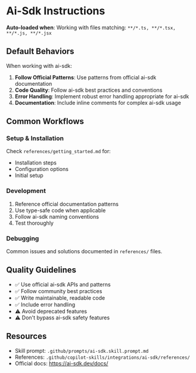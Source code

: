 # Ai-Sdk Instructions

**Auto-loaded when**: Working with files matching: `**/*.ts, **/*.tsx, **/*.js, **/*.jsx`

## Default Behaviors

When working with ai-sdk:

1. **Follow Official Patterns**: Use patterns from official ai-sdk documentation
2. **Code Quality**: Follow ai-sdk best practices and conventions
3. **Error Handling**: Implement robust error handling appropriate for ai-sdk
4. **Documentation**: Include inline comments for complex ai-sdk usage

## Common Workflows

### Setup & Installation

Check `references/getting_started.md` for:
- Installation steps
- Configuration options
- Initial setup

### Development

1. Reference official documentation patterns
2. Use type-safe code when applicable
3. Follow ai-sdk naming conventions
4. Test thoroughly

### Debugging

Common issues and solutions documented in `references/` files.

## Quality Guidelines

- ✅ Use official ai-sdk APIs and patterns
- ✅ Follow community best practices
- ✅ Write maintainable, readable code
- ✅ Include error handling
- ⚠️ Avoid deprecated features
- ⚠️ Don't bypass ai-sdk safety features

## Resources

- Skill prompt: `.github/prompts/ai-sdk.skill.prompt.md`
- References: `.github/copilot-skills/integrations/ai-sdk/references/`
- Official docs: https://ai-sdk.dev/docs/
